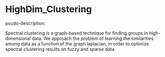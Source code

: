 # HighDim_Clustering

psudo-description:

Spectral clustering is a graph-based technique for finding groups in high-dimensional data. We approach the problem of learning the similarities among data as a function of the graph laplacian, in order to optimize spectral clustering results on fuzzy and sparse data.

